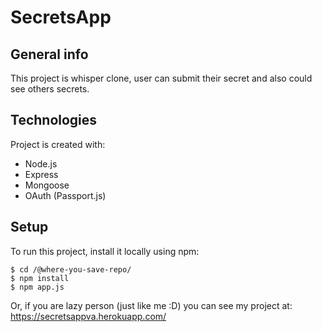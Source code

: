 # SecretsApp

## General info
This project is whisper clone, user can submit their secret and also could see others secrets.
	
## Technologies
Project is created with:
* Node.js
* Express
* Mongoose
* OAuth (Passport.js)
	
## Setup
To run this project, install it locally using npm:
```
$ cd /@where-you-save-repo/
$ npm install
$ npm app.js
```

Or, if you are lazy person (just like me :D) you can see my project at: https://secretsappva.herokuapp.com/
